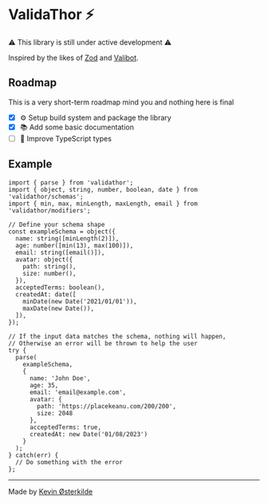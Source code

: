 # ValidaThor ⚡️

⚠️ This library is still under active development ⚠️

Inspired by the likes of [Zod](https://github.com/colinhacks/zod) and [Valibot](https://github.com/fabian-hiller/valibot).

## Roadmap

This is a very short-term roadmap mind you and nothing here is final

- [x] ⚙️ Setup build system and package the library
- [x] 📚 Add some basic documentation
- [ ] 🧬 Improve TypeScript types

## Example

```tsx
import { parse } from 'validathor';
import { object, string, number, boolean, date } from 'validathor/schemas';
import { min, max, minLength, maxLength, email } from 'validathor/modifiers';

// Define your schema shape
const exampleSchema = object({
  name: string([minLength(2)]),
  age: number([min(13), max(100)]),
  email: string([email()]),
  avatar: object({
    path: string(),
    size: number(),
  }),
  acceptedTerms: boolean(),
  createdAt: date([
    minDate(new Date('2021/01/01')),
    maxDate(new Date()),
  ]),
});

// If the input data matches the schema, nothing will happen,
// Otherwise an error will be thrown to help the user
try {
  parse(
    exampleSchema,
    {
      name: 'John Doe',
      age: 35,
      email: 'email@example.com',
      avatar: {
        path: 'https://placekeanu.com/200/200',
        size: 2048
      },
      acceptedTerms: true,
      createdAt: new Date('01/08/2023')
    }
  );
} catch(err) {
  // Do something with the error
};
```


---

Made by [Kevin Østerkilde](https://oesterkilde.dk/?utm_campaign=validathor&utm_source=github&utm_medium=readme)